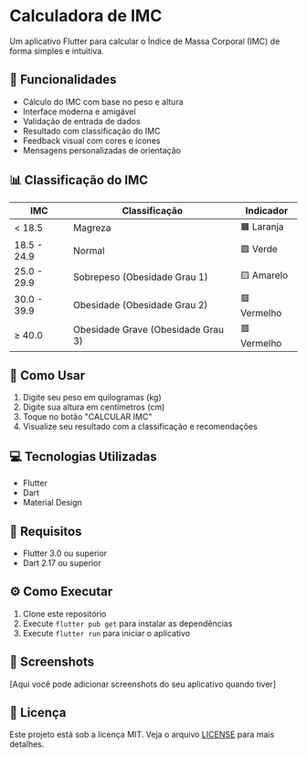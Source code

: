 # Calculadora de IMC

Um aplicativo Flutter para calcular o Índice de Massa Corporal (IMC) de forma simples e intuitiva.

## 📱 Funcionalidades

- Cálculo do IMC com base no peso e altura
- Interface moderna e amigável
- Validação de entrada de dados
- Resultado com classificação do IMC
- Feedback visual com cores e ícones
- Mensagens personalizadas de orientação

## 📊 Classificação do IMC

| IMC         | Classificação                      | Indicador   |
| ----------- | ---------------------------------- | ----------- |
| < 18.5      | Magreza                            | 🟧 Laranja  |
| 18.5 - 24.9 | Normal                             | 🟩 Verde    |
| 25.0 - 29.9 | Sobrepeso (Obesidade Grau 1)       | 🟨 Amarelo  |
| 30.0 - 39.9 | Obesidade (Obesidade Grau 2)       | 🟥 Vermelho |
| ≥ 40.0      | Obesidade Grave (Obesidade Grau 3) | 🟥 Vermelho |

## 🚀 Como Usar

1. Digite seu peso em quilogramas (kg)
2. Digite sua altura em centímetros (cm)
3. Toque no botão "CALCULAR IMC"
4. Visualize seu resultado com a classificação e recomendações

## 💻 Tecnologias Utilizadas

- Flutter
- Dart
- Material Design

## 📝 Requisitos

- Flutter 3.0 ou superior
- Dart 2.17 ou superior

## ⚙️ Como Executar

1. Clone este repositório
2. Execute `flutter pub get` para instalar as dependências
3. Execute `flutter run` para iniciar o aplicativo

## 📸 Screenshots

[Aqui você pode adicionar screenshots do seu aplicativo quando tiver]

## 📄 Licença

Este projeto está sob a licença MIT. Veja o arquivo [LICENSE](LICENSE) para mais detalhes.
